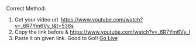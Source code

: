 Correct Method:
1. Get your video url.
   https://www.youtube.com/watch?v=_6R7Ym6Vy_I&t=536s
2. Copy the link before &
   https://www.youtube.com/watch?v=_6R7Ym6Vy_I
3. Paste it on given link. Good to Go!!
[Go Live](https://youtube-transcript-summerizer---gemini-pro-5gd73c8ajeloaizndh5.streamlit.app/)
